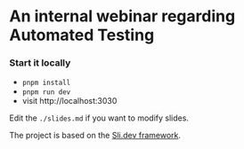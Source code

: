 # An internal webinar regarding Automated Testing

### Start it locally

- `pnpm install`
- `pnpm run dev`
- visit http://localhost:3030

Edit the `./slides.md` if you want to modify slides.

The project is based on the [Sli.dev framework](https://sli.dev/).
